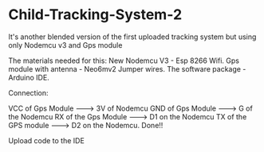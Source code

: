 # Child-Tracking-System-2
It's another blended version of the first uploaded tracking system but using only Nodemcu v3 and Gps module

The materials needed for this:
New Nodemcu V3 - Esp 8266 Wifi.
Gps module with antenna - Neo6mv2
Jumper wires.
The software package - Arduino IDE.


Connection:

VCC of Gps Module ---> 3V of Nodemcu
GND of Gps Module ---> G of the Nodemcu
RX of the Gps Module  ---> D1 on the Nodemcu
TX of the GPS module ---> D2 on the Nodemcu.
Done!!

Upload code to the IDE

